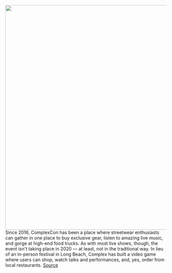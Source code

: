 <img src='https://cdn.vox-cdn.com/thumbor/Lo9e5rTUvEZgLD0sTQzJilqDMgk=/0x0:1920x1080/1200x675/filters:focal(807x387:1113x693)/cdn.vox-cdn.com/uploads/chorus_image/image/68448970/INTRO_RENDER_08.0.png' width='700px' /><br/>
Since 2016, ComplexCon has been a place where streetwear enthusiasts can gather in one place to buy exclusive gear, listen to amazing live music, and gorge at high-end food trucks. As with most live shows, though, the event isn't taking place in 2020 — at least, not in the traditional way. In lieu of an in-person festival in Long Beach, Complex has built a video game where users can shop, watch talks and performances, and, yes, order from local restaurants.
<a href='https://www.theverge.com/2020/12/3/22150152/complexcon-virtual-music-streetwear-complex-food-festival'> Source <a/>